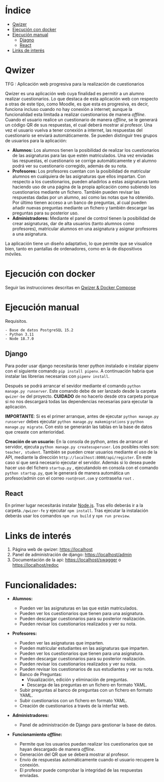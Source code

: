 # Índice

- [Qwizer](#qwizer)
- [Ejecución con docker](#ejecución-con-docker)
- [Ejecución manual](#ejecución-manual)
  - [Djagno](#django)
  - [React](#react)
- [Links de interés](#links-de-interés)

# Qwizer

 TFG : Aplicación web progresiva para la realización de cuestionarios
 
 Qwizer es una aplicación web cuya finalidad es permitir a un alumno realizar cuestionarios. Lo que destaca de esta aplicación web con respecto a otras de este tipo, como Moodle, es que esta es progresiva, es decir, funciona incluso cuando no hay conexión a internet; aunque la funcionalidad esta limitada a realizar cuestionarios de manera *offline*. Cuando el usuario realice un cuestionario de manera *offline*, se le generará un código QR de sus respuestas, el cual deberá mostrar al profesor. Una vez el usuario vuelva a tener conexión a internet, las respuestas del cuestionario se enviará automáticamente. Se pueden distinguir tres grupos de usuarios para la aplicación:
 
- **Alumnos:** Los alumnos tienen la posibilidad de realizar los cuestionarios de las asignaturas para las que estén matriculados. Una vez enviadas las 	respuestas, el cuestionario se corrige automáticamente y el alumno podrá ver su cuestionario corregido, además de su nota.
- **Profesores:** Los profesores cuentan con la posibilidad de matricular alumnos en cualquiera de las asignaturas que ellos impartan. Con respecto a los cuestionarios, pueden añadirlos a estas asignaturas tanto haciendo uso de una página de la propia aplicación como subiendo los cuestionarios mediante un fichero. También pueden revisar las respuestas dadas por un alumno, así como las notas que ha obtenido. Por último tienen acceso a un banco de preguntas, al cual pueden añadir nuevas preguntas mediante un fichero y también descargar las preguntas para su posterior uso.
- **Administradores:** Mediante el panel de control tienen la posibilidad de crear asignaturas, dar de alta usuarios (tanto alumnos como profesores), matricular alumnos en una asignatura y asignar profesores a una asignatura.

La aplicación tiene un diseño adaptativo, lo que permite que se visualice bien, tanto en pantallas de ordenadores, como en la de dispositivos móviles.

# Ejecución con docker

   Seguir las instrucciones descritas en [Qwizer & Docker Compose](.docker/README.md)

# Ejecución manual

Requisitos.

```
- Base de datos PostgreSQL 15.2
- Python 3.11
- Node 18.7.0
```

## Django

Para poder usar django necesitarás tener python instalado e instalar pipenv con el siguiente comando `pip install pipenv`. A continuación habria que instalar las librerias necesarias con `pipenv install`.

Después se podrá arrancar el sevidor mediante el comando `python manage.py runserver`. Este comando debe de ser lanzado desde la carpeta `qwizer-be` del proyecto. **CUIDADO** de no hacerlo desde otra carpeta porque si no nos descargará todas las dependencias necesarias para ejecutar la aplicación.

**IMPORTANTE**: Si es el primer arranque, antes de ejecutar  `python manage.py runserver`  debes ejecutar `python manage.py makemigrations` y `python manage.py migrate`. Con esto se generarán las tablas en la base de datos que creaste con anterioridad.

**Creación de un usuario:** En la consola de python, antes de arrancar el servidor, ejecuta `python manage.py createsuperuser`. Los posibles roles son: `teacher, student`. También se pueden crear usuarios mediante el uso de la API, mediante la dirección `http://localhost:8000/api/register`.  En este caso sí que será necesario ejecutar el servidor.
Además si lo desea puede hacer uso del fichero  `startup.py` , ejecutandolo en consola con el comando `python startup.py`, que le generará de manera automática un profesor/admin con el correo  `root@root.com`  y contraseña  `root` .

## React

En primer lugar necesitarás instalar [Node.js](https://nodejs.org/es/). Tras ello deberás ir a la carpeta` ./qwizer-fe ` y ejecutar `npm install`.
Tras ejecutar la instalación deberás usar los comandos `npm run build` y `npm run preview`.

# Links de interés

1. Página web de qwizer: <https://localhost>
2. Panel de administración de django: <https://localhost/admin>
3. Documentación de la api: <https://localhost/swagger> o <https://localhost/redoc> 

# **Funcionalidades:**

- **Alumnos:**  
   - Pueden ver las asignaturas en las que están matriculados.
   - Pueden ver los cuestionarios que tienen para una asignatura.
   - Pueden descargar cuestionarios para su posterior realización.
   - Pueden revisar los cuestionarios realizados y ver su nota.
 
- **Profesores:** 
   - Pueden ver las asignaturas que imparten.
   - Pueden matricular estudiantes en las asignaturas que imparten.
   - Pueden ver los cuestionarios que tienen para una asignatura.
   - Pueden descargar cuestionarios para su posterior realización.
   - Pueden revisar los cuestionarios realizados y ver su nota.
   - Pueden revisar los cuestionarios de sus estudiantes y ver su nota.
   - Banco de Preguntas:
      - Visualización, edición y eliminación de preguntas.
      - Descarga de las preguntas en un fichero en formato YAML.
   - Subir preguntas al banco de preguntas con un fichero en formato YAML.
   - Subir cuestionarios con un fichero en formato YAML.
   - Creación de cuestionarios a través de la interfaz web.
   
- **Administradores:** 
   - Panel de administración de Django para gestionar la base de datos.
   
- **Funcionamiento _offline_:**
   - Permite que los usuarios puedan realizar los cuestionarios que se hayan descargado de manera _offline_.
   - Generación del QR que se deberá mostrar al profesor.
   - Envío de respuestas automáticamente cuando el usuario recupere la conexión.
   - El profesor puede comprobar la integridad de las respuestas enviadas.
  


